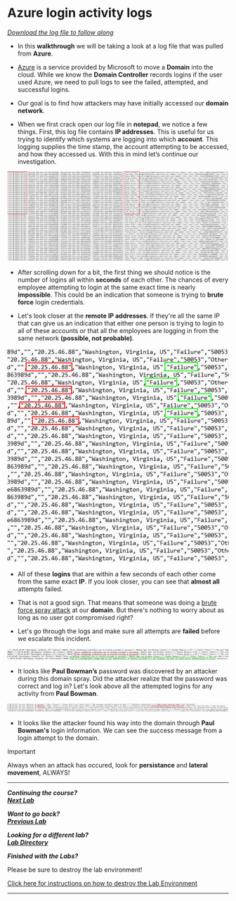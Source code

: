 # Azure login activity logs

[*Download the log file to follow along*](./logs/InteractiveSignIns_Domain_spray_logs.csv)

- In this **walkthrough** we will be taking a look at a log file that was pulled from **Azure**.

-  [Azure](https://azure.microsoft.com/en-us) is a service provided by Microsoft to move a **Domain** into the cloud. While we know the **Domain Controller** records logins if the user used Azure, we need to pull logs to see the failed, attempted, and successful logins.

- Our goal is to find how attackers may have initially accessed our **domain network**.

- When we first crack open our log file in **notepad**, we notice a few things. First, this log file contains **IP addresses**. This is useful for us trying to identify which systems are logging into which **account**. This logging supplies the time stamp, the account attempting to be accessed, and how they accessed us. With this in mind let’s continue our investigation.

![Login Times](./images/login_times.PNG)

- After scrolling down for a bit, the first thing we should notice is the number of logins all within **seconds** of each other. The chances of every employee attempting to login at the same exact time is nearly **impossible**. This could be an indication that someone is trying to **brute force** login credentials.

- Let's look closer at the **remote IP addresses**. If they're all the same IP that can give us an indication that either one person is trying to login to all of these accounts or that all the employees are logging in from the same network **(possible, not probable)**.

![Login IPs](./images/login_ips.PNG)

- All of these **logins** that are within a few seconds of each other come from the same exact **IP**. If you look closer, you can see that **almost all** attempts failed.

- That is not a good sign.  That means that someone was doing a [brute force spray attack](https://owasp.org/www-community/attacks/Password_Spraying_Attack) at our **domain**. But there's nothing to worry about as long as no user got compromised right?

- Let's go through the logs and make sure all attempts are **failed** before we escalate this incident.

![Found Creds](./images/found_creds.PNG)

- It looks like **Paul Bowman’s** password was discovered by an attacker during this domain spray. Did the attacker realize that the password was correct and log in? Let's look above all the attempted logins for any activity from **Paul Bowman**.

![successful login](./images/successful_login.PNG)

- It looks like the attacker found his way into the domain through **Paul Bowman's** login information. We can see the success message from a login attempt to the domain.

>[!IMPORTANT]
>Always when an attack has occured, look for **persistance** and **lateral movement**, ALWAYS!

***                                                                 
<b><i>Continuing the course? </br>[Next Lab](/IntroClassFiles/Tools/IntroClass/AZURE-MSP-WRITEUP-main/ws_3_security_logs.md)</i></b>

<b><i>Want to go back? </br>[Previous Lab](/IntroClassFiles/Tools/IntroClass/AZURE-MSP-WRITEUP-main/README.md)</i></b>

<b><i>Looking for a different lab? </br>[Lab Directory](/IntroClassFiles/navigation.md)</i></b>

***Finished with the Labs?***

Please be sure to destroy the lab environment!

[Click here for instructions on how to destroy the Lab Environment](/IntroClassFiles/Tools/IntroClass/LabDestruction/labdestruction.md)

---

